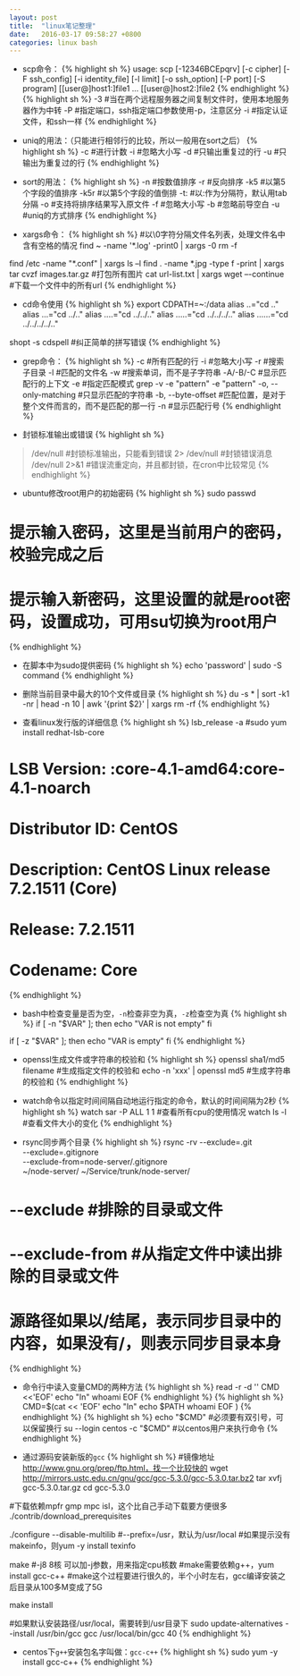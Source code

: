 ```yaml
---
layout: post
title:  "linux笔记整理"
date:   2016-03-17 09:58:27 +0800
categories: linux bash
---
```

* scp命令：
{% highlight sh %}
usage: scp [-12346BCEpqrv] [-c cipher] [-F ssh_config] [-i identity_file]
           [-l limit] [-o ssh_option] [-P port] [-S program]
           [[user@]host1:]file1 ... [[user@]host2:]file2
{% endhighlight %}
{% highlight sh %}
-3 #当在两个远程服务器之间复制文件时，使用本地服务器作为中转
-P #指定端口，ssh指定端口参数使用-p，注意区分
-i #指定认证文件，和ssh一样
{% endhighlight %}

* uniq的用法：（只能进行相邻行的比较，所以一般用在sort之后）
{% highlight sh %}
-c #进行计数
-i #忽略大小写
-d #只输出重复过的行
-u #只输出为重复过的行
{% endhighlight %}

* sort的用法：
{% highlight sh %}
-n #按数值排序
-r #反向排序
-k5 #以第5个字段的值排序
-k5r #以第5个字段的值倒排
-t: #以:作为分隔符，默认用tab分隔
-o #支持将排序结果写入原文件
-f #忽略大小写
-b #忽略前导空白
-u #uniq的方式排序
{% endhighlight %}

* xargs命令：
{% highlight sh %}
#以\0字符分隔文件名列表，处理文件名中含有空格的情况
find ~ -name '*.log' -print0 | xargs -0 rm -f

find /etc -name "*.conf" | xargs ls –l
find . -name *.jpg -type f -print | xargs tar cvzf images.tar.gz #打包所有图片
cat url-list.txt | xargs wget –-continue #下载一个文件中的所有url
{% endhighlight %}

* cd命令使用
{% highlight sh %}
export CDPATH=~:/data
alias ..="cd .."
alias ...="cd ../.."
alias ....="cd ../../.."
alias .....="cd ../../../.."
alias ......="cd ../../../../.."

shopt -s cdspell #纠正简单的拼写错误
{% endhighlight %}

* grep命令：
{% highlight sh %}
-c #所有匹配的行
-i #忽略大小写
-r #搜索子目录
-l #匹配的文件名
-w #搜索单词，而不是子字符串
-A/-B/-C #显示匹配行的上下文
-e #指定匹配模式 grep -v -e "pattern" -e "pattern"
-o, --only-matching #只显示匹配的字符串
-b, --byte-offset #匹配位置，是对于整个文件而言的，而不是匹配的那一行
-n #显示匹配行号
{% endhighlight %}

* 封锁标准输出或错误
{% highlight sh %}
> /dev/null  #封锁标准输出，只能看到错误
2> /dev/null #封锁错误消息
> /dev/null 2>&1 #错误流重定向，并且都封锁，在cron中比较常见
{% endhighlight %}

* ubuntu修改root用户的初始密码
{% highlight sh %}
sudo passwd
# 提示输入密码，这里是当前用户的密码，校验完成之后
# 提示输入新密码，这里设置的就是root密码，设置成功，可用su切换为root用户
{% endhighlight %}

* 在脚本中为sudo提供密码
{% highlight sh %}
echo 'password' | sudo -S command
{% endhighlight %}

* 删除当前目录中最大的10个文件或目录
{% highlight sh %}
du -s * | sort -k1 -nr | head -n 10 | awk '{print $2}' | xargs rm -rf
{% endhighlight %}

* 查看linux发行版的详细信息
{% highlight sh %}
lsb_release -a #sudo yum install redhat-lsb-core

# LSB Version:    :core-4.1-amd64:core-4.1-noarch
# Distributor ID: CentOS
# Description:    CentOS Linux release 7.2.1511 (Core)
# Release:        7.2.1511
# Codename:       Core
{% endhighlight %}

* bash中检查变量是否为空，`-n`检查非空为真，`-z`检查空为真
{% highlight sh %}
if [ -n "$VAR" ]; then
  echo "VAR is not empty"
fi

if [ -z "$VAR" ]; then
  echo "VAR is empty"
fi
{% endhighlight %}

* openssl生成文件或字符串的校验和
{% highlight sh %}
openssl sha1/md5 filename #生成指定文件的校验和
echo -n 'xxx' | openssl md5 #生成字符串的校验和
{% endhighlight %}

* watch命令以指定时间间隔自动地运行指定的命令，默认的时间间隔为2秒
{% highlight sh %}
watch sar -P ALL 1 1 #查看所有cpu的使用情况
watch ls -l #查看文件大小的变化
{% endhighlight %}

* rsync同步两个目录
{% highlight sh %}
rsync -rv --exclude=.git \
          --exclude=.gitignore \
          --exclude-from=node-server/.gitignore \
          ~/node-server/ ~/Service/trunk/node-server/
# --exclude      #排除的目录或文件
# --exclude-from #从指定文件中读出排除的目录或文件
# 源路径如果以/结尾，表示同步目录中的内容，如果没有/，则表示同步目录本身
{% endhighlight %}

* 命令行中读入变量CMD的两种方法
{% highlight sh %}
read -r -d '' CMD <<'EOF'
echo "In"
whoami
EOF
{% endhighlight %}
{% highlight sh %}
CMD=$(cat << 'EOF'
echo "In"
echo $PATH
whoami
EOF
)
{% endhighlight %}
{% highlight sh %}
echo "$CMD" #必须要有双引号，可以保留换行
su --login centos -c "$CMD" #以centos用户来执行命令
{% endhighlight %}

* 通过源码安装新版的`gcc`
{% highlight sh %}
#镜像地址 http://www.gnu.org/prep/ftp.html，找一个比较快的
wget http://mirrors.ustc.edu.cn/gnu/gcc/gcc-5.3.0/gcc-5.3.0.tar.bz2
tar xvfj gcc-5.3.0.tar.gz
cd gcc-5.3.0

#下载依赖mpfr gmp mpc isl，这个比自己手动下载要方便很多
./contrib/download_prerequisites

./configure --disable-multilib #--prefix=/usr，默认为/usr/local
#如果提示没有makeinfo，则yum -y install texinfo

make #-j8 8核 可以加-j参数，用来指定cpu核数
#make需要依赖g++，yum install gcc-c++
#make这个过程要进行很久的，半个小时左右，gcc编译安装之后目录从100多M变成了5G

make install

#如果默认安装路径/usr/local，需要转到/usr目录下
sudo update-alternatives --install /usr/bin/gcc gcc /usr/local/bin/gcc 40
{% endhighlight %}

* centos下`g++`安装包名字叫做：`gcc-c++`
{% highlight sh %}
sudo yum -y install gcc-c++
{% endhighlight %}
